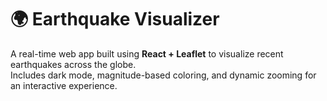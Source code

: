 # 🌍 Earthquake Visualizer

A real-time web app built using **React + Leaflet** to visualize recent earthquakes across the globe.  
Includes dark mode, magnitude-based coloring, and dynamic zooming for an interactive experience.
